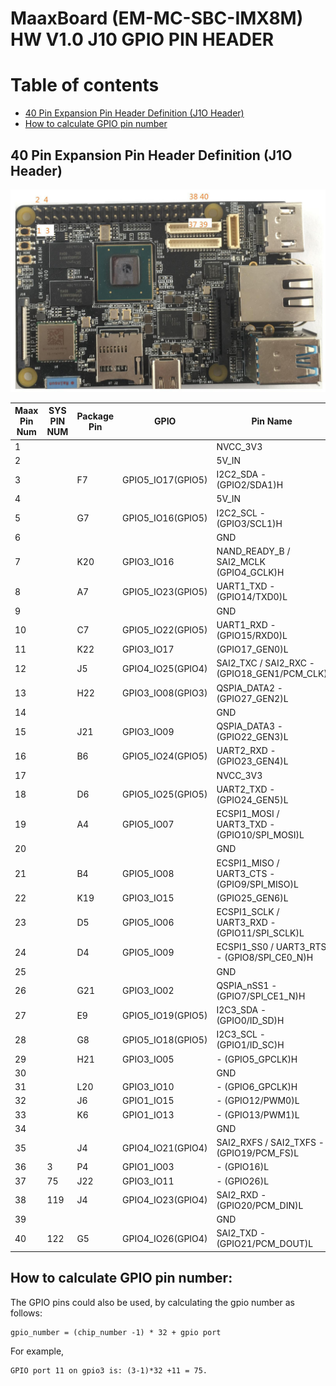 # MaaxBoard (EM-MC-SBC-IMX8M) HW V1.0 J10 GPIO PIN HEADER

Table of contents
=================

<!--ts-->
  * [ 40 Pin Expansion Pin Header Definition (J1O Header)](#40-pin-expansion-pin-header-definition-j1o-header)
  * [ How to calculate GPIO pin number](#how-to-calculate-gpio-pin-number)
  
<!--te-->


## 40 Pin Expansion Pin Header Definition (J1O Header)

![40Pin Pin Header Pin1 Position](pics/maxboardpinout_DVkjJFglZm.jpg)


| Maax Pin Num | SYS PIN NUM| Package Pin   | GPIO | Pin Name | Signal Type |
| ------------- | ------------- | ------------- | ------------- | ------------- | ------------- | 
| 1 || |  |NVCC_3V3 | Power  |  
| 2 || |  |5V_IN | Power  |  
| 3 || F7| GPIO5_IO17(GPIO5) |I2C2_SDA - (GPIO2/SDA1)H| IO | 
| 4 || |  |5V_IN | Power |  
| 5 || G7| GPIO5_IO16(GPIO5) |I2C2_SCL - (GPIO3/SCL1)H| IO | 
| 6 || |  |GND | Ground |  
| 7 || K20 | GPIO3_IO16 | NAND_READY_B / SAI2_MCLK (GPIO4_GCLK)H | IO |  
| 8 || A7| GPIO5_IO23(GPIO5) |UART1_TXD - (GPIO14/TXD0)L| IO | 
| 9 || |  |GND | Ground |  
| 10 || C7| GPIO5_IO22(GPIO5) |UART1_RXD - (GPIO15/RXD0)L| IO |  
| 11 || K22| GPIO3_IO17 |  (GPIO17_GEN0)L | IO |  
| 12 || J5| GPIO4_IO25(GPIO4) |SAI2_TXC / SAI2_RXC - (GPIO18_GEN1/PCM_CLK)| IO |  
| 13 || H22| GPIO3_IO08(GPIO3) | QSPIA_DATA2 - (GPIO27_GEN2)L| IO |
| 14 || | |GND | Ground |  
| 15 || J21| GPIO3_IO09 | QSPIA_DATA3 - (GPIO22_GEN3)L| IO |  
| 16 || B6| GPIO5_IO24(GPIO5) |UART2_RXD - (GPIO23_GEN4)L| IO  |  
| 17 || | |NVCC_3V3  | Power |  
| 18 || D6| GPIO5_IO25(GPIO5) |UART2_TXD - (GPIO24_GEN5)L| IO | 
| 19 || A4| GPIO5_IO07 | ECSPI1_MOSI / UART3_TXD - (GPIO10/SPI_MOSI)L| IO |  
| 20 || | |GND  | Ground |  
| 21 || B4| GPIO5_IO08 | ECSPI1_MISO / UART3_CTS - (GPIO9/SPI_MISO)L| IO |  
| 22 || K19| GPIO3_IO15 |  (GPIO25_GEN6)L| IO |  
| 23 || D5| GPIO5_IO06 | ECSPI1_SCLK / UART3_RXD - (GPIO11/SPI_SCLK)L| IO |  
| 24 || D4| GPIO5_IO09 | ECSPI1_SS0 / UART3_RTS - (GPIO8/SPI_CE0_N)H| IO |  
| 25 || | |GND  |  |  
| 26 || G21| GPIO3_IO02| QSPIA_nSS1 - (GPIO7/SPI_CE1_N)H| IO |  
| 27 || E9| GPIO5_IO19(GPIO5) |I2C3_SDA - (GPIO0/ID_SD)H| IO |
| 28 || G8| GPIO5_IO18(GPIO5) |I2C3_SCL - (GPIO1/ID_SC)H| IO |
| 29 || H21| GPIO3_IO05 | - (GPIO5_GPCLK)H| IO |  
| 30 || | |GND  | Ground |  
| 31 || L20| GPIO3_IO10 | - (GPIO6_GPCLK)H| IO |  
| 32 || J6| GPIO1_IO15 | - (GPIO12/PWM0)L| IO |  MX8MQ_IOMUXC_GPIO1_IO15_PWM4_OUT |
| 33 || K6| GPIO1_IO13 | - (GPIO13/PWM1)L| IO |  MX8MQ_IOMUXC_GPIO1_IO13_PWM2_OUT |
| 34 || | |GND  | Ground |  
| 35 || J4| GPIO4_IO21(GPIO4) |SAI2_RXFS / SAI2_TXFS - (GPIO19/PCM_FS)L | IO |  
| 36 |3| P4| GPIO1_IO03 | -  (GPIO16)L| IO |  
| 37 |75| J22| GPIO3_IO11 | - (GPIO26)L| IO | 
| 38 |119| J4| GPIO4_IO23(GPIO4) |SAI2_RXD - (GPIO20/PCM_DIN)L| IO | 
| 39 || | |GND  | Ground |  
| 40 |122| G5| GPIO4_IO26(GPIO4) |SAI2_TXD - (GPIO21/PCM_DOUT)L| IO |  

## How to calculate GPIO pin number: 

The GPIO pins could also be used, by calculating the gpio number as follows:
```
gpio_number = (chip_number -1) * 32 + gpio port
```
For example,
```
GPIO port 11 on gpio3 is: (3-1)*32 +11 = 75.
```

